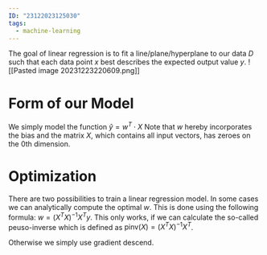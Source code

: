 ```yaml
---
ID: "23122023125030"
tags:
  - machine-learning
---
```

The goal of linear regression is to fit a line/plane/hyperplane to our data $D$ such that each data point $x$ best describes the expected output value $y$.
![[Pasted image 20231223220609.png]]
# Form of our Model
We simply model the function $\hat{y}=w^T\cdot X$
Note that $w$ hereby incorporates the bias and the matrix $X$, which contains all input vectors, has zeroes on the 0th dimension.
# Optimization
There are two possibilities to train a linear regression model. In some cases we can analytically compute the optimal $w$. This is done using the following formula: $w = (X^T X)^{-1} X^T y$. This only works, if we can calculate the so-called peuso-inverse which is defined as $\mathrm{pinv}(X)=(X^T X)^{-1}X^T$.

Otherwise we simply use gradient descend.